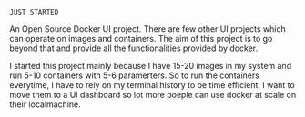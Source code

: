 `JUST STARTED`

An Open Source Docker UI project. There are few other UI projects which can operate on images and containers. The aim of this project is to go beyond that and provide all the functionalities provided by docker.

I started this project mainly because I have 15-20 images in my system and run 5-10 containers with 5-6 paramerters. So to run the containers everytime, I have to rely on my terminal history to be time efficient. I want to move them to a UI dashboard so lot more poeple can use docker at scale on their localmachine.